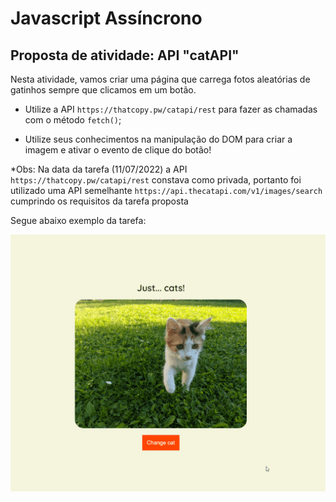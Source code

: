 # Javascript Assíncrono

## Proposta de atividade: API "catAPI"

Nesta atividade, vamos criar uma página que carrega fotos aleatórias de gatinhos sempre que clicamos em um botão.

- Utilize a API `https://thatcopy.pw/catapi/rest` para fazer as chamadas com o método `fetch()`;

- Utilize seus conhecimentos na manipulação do DOM para criar a imagem e ativar o evento de clique do botão!

*Obs: Na data da tarefa (11/07/2022) a API `https://thatcopy.pw/catapi/rest` constava como privada, portanto foi utilizado uma API semelhante `https://api.thecatapi.com/v1/images/search` cumprindo os requisitos da tarefa proposta

Segue abaixo exemplo da tarefa:

![img](./assets/api-cats.gif)
